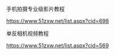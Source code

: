 手机拍摄专业级影片教程

https://www.51zxw.net/list.aspx?cid=698

单反相机视频教程

https://www.51zxw.net/list.aspx?cid=569